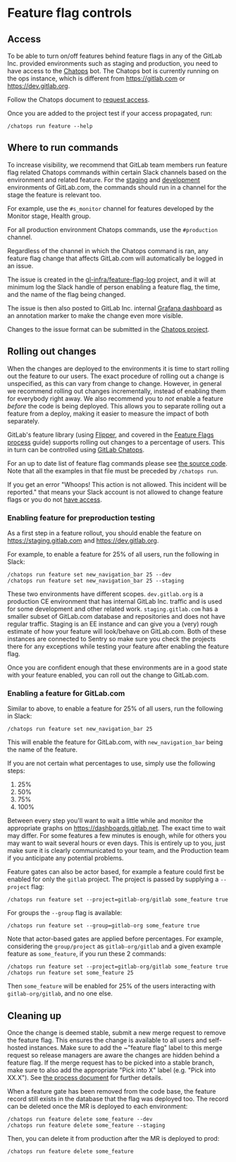 # Feature flag controls

## Access

To be able to turn on/off features behind feature flags in any of the
GitLab Inc. provided environments such as staging and production, you need to
have access to the [Chatops](../chatops_on_gitlabcom.md) bot. The Chatops bot
is currently running on the ops instance, which is different from <https://gitlab.com> or <https://dev.gitlab.org>.

Follow the Chatops document to [request access](../chatops_on_gitlabcom.md#requesting-access).

Once you are added to the project test if your access propagated,
run:

```
/chatops run feature --help
```

## Where to run commands

To increase visibility, we recommend that GitLab team members run feature flag
related Chatops commands within certain Slack channels based on the environment
and related feature. For the [staging](https://staging.gitlab.com)
and [development](https://dev.gitlab.org) environments of GitLab.com,
the commands should run in a channel for the stage the feature is relevant too.

For example, use the `#s_monitor` channel for features developed by the
Monitor stage, Health group.

For all production environment Chatops commands, use the `#production` channel.

Regardless of the channel in which the Chatops command is ran, any feature flag change that affects GitLab.com will automatically be logged in an issue.

The issue is created in the [gl-infra/feature-flag-log](https://gitlab.com/gitlab-com/gl-infra/feature-flag-log/issues?scope=all&utf8=%E2%9C%93&state=closed) project, and it will at minimum log the Slack handle of person enabling a feature flag, the time, and the name of the flag being changed.

The issue is then also posted to GitLab Inc. internal [Grafana dashboard](https://dashboards.gitlab.net/) as an annotation marker to make the change even more visible.

Changes to the issue format can be submitted in the [Chatops project](https://gitlab.com/gitlab-com/chatops).

## Rolling out changes

When the changes are deployed to the environments it is time to start
rolling out the feature to our users. The exact procedure of rolling out a
change is unspecified, as this can vary from change to change. However, in
general we recommend rolling out changes incrementally, instead of enabling them
for everybody right away. We also recommend you to _not_ enable a feature
_before_ the code is being deployed.
This allows you to separate rolling out a feature from a deploy, making it
easier to measure the impact of both separately.

GitLab's feature library (using
[Flipper](https://github.com/jnunemaker/flipper), and covered in the [Feature
Flags process](process.md) guide) supports rolling out changes to a percentage of
users. This in turn can be controlled using [GitLab Chatops](../../ci/chatops/README.md).

For an up to date list of feature flag commands please see [the source
code](https://gitlab.com/gitlab-com/chatops/blob/master/lib/chatops/commands/feature.rb).
Note that all the examples in that file must be preceded by
`/chatops run`.

If you get an error "Whoops! This action is not allowed. This incident
will be reported." that means your Slack account is not allowed to
change feature flags or you do not [have access](#access).

### Enabling feature for preproduction testing

As a first step in a feature rollout, you should enable the feature on <https://staging.gitlab.com>
and <https://dev.gitlab.org>.

For example, to enable a feature for 25% of all users, run the following in
Slack:

```
/chatops run feature set new_navigation_bar 25 --dev
/chatops run feature set new_navigation_bar 25 --staging
```

These two environments have different scopes.
`dev.gitlab.org` is a production CE environment that has internal GitLab Inc.
traffic and is used for some development and other related work.
`staging.gitlab.com` has a smaller subset of GitLab.com database and repositories
and does not have regular traffic. Staging is an EE instance and can give you
a (very) rough estimate of how your feature will look/behave on GitLab.com.
Both of these instances are connected to Sentry so make sure you check the projects
there for any exceptions while testing your feature after enabling the feature flag.

Once you are confident enough that these environments are in a good state with your
feature enabled, you can roll out the change to GitLab.com.

### Enabling a feature for GitLab.com

Similar to above, to enable a feature for 25% of all users, run the following in
Slack:

```
/chatops run feature set new_navigation_bar 25
```

This will enable the feature for GitLab.com, with `new_navigation_bar` being the
name of the feature.

If you are not certain what percentages to use, simply use the following steps:

1. 25%
1. 50%
1. 75%
1. 100%

Between every step you'll want to wait a little while and monitor the
appropriate graphs on <https://dashboards.gitlab.net>. The exact time to wait
may differ. For some features a few minutes is enough, while for others you may
want to wait several hours or even days. This is entirely up to you, just make
sure it is clearly communicated to your team, and the Production team if you
anticipate any potential problems.

Feature gates can also be actor based, for example a feature could first be
enabled for only the `gitlab` project. The project is passed by supplying a
`--project` flag:

```
/chatops run feature set --project=gitlab-org/gitlab some_feature true
```

For groups the `--group` flag is available:

```
/chatops run feature set --group=gitlab-org some_feature true
```

Note that actor-based gates are applied before percentages. For example, considering the
`group/project` as `gitlab-org/gitlab` and a given example feature as `some_feature`, if
you run these 2 commands:

```
/chatops run feature set --project=gitlab-org/gitlab some_feature true
/chatops run feature set some_feature 25
```

Then `some_feature` will be enabled for 25% of the users interacting with
`gitlab-org/gitlab`, and no one else.

## Cleaning up

Once the change is deemed stable, submit a new merge request to remove the
feature flag. This ensures the change is available to all users and self-hosted
instances. Make sure to add the ~"feature flag" label to this merge request so
release managers are aware the changes are hidden behind a feature flag. If the
merge request has to be picked into a stable branch, make sure to also add the
appropriate "Pick into X" label (e.g. "Pick into XX.X").
See [the process document](process.md#including-a-feature-behind-feature-flag-in-the-final-release) for further details.

When a feature gate has been removed from the code base, the feature
record still exists in the database that the flag was deployed too.
The record can be deleted once the MR is deployed to each environment:

```shell
/chatops run feature delete some_feature --dev
/chatops run feature delete some_feature --staging
```

Then, you can delete it from production after the MR is deployed to prod:

```shell
/chatops run feature delete some_feature
```
